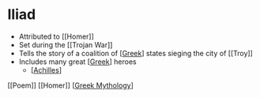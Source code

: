 # Iliad

- Attributed to [[Homer]]
- Set during the [[Trojan War]]
- Tells the story of a coalition of [[Greek]] states sieging the city of [[Troy]]
- Includes many great [[Greek]] heroes
  - [[Achilles]]

[[Poem]] [[Homer]] [[Greek Mythology]]

[//begin]: # "Autogenerated link references for markdown compatibility"
[Greek]: greek "Greek"
[Greek]: greek "Greek"
[Achilles]: achilles "Achilles"
[Greek Mythology]: greek-mythology "Greek Mythology"
[//end]: # "Autogenerated link references"